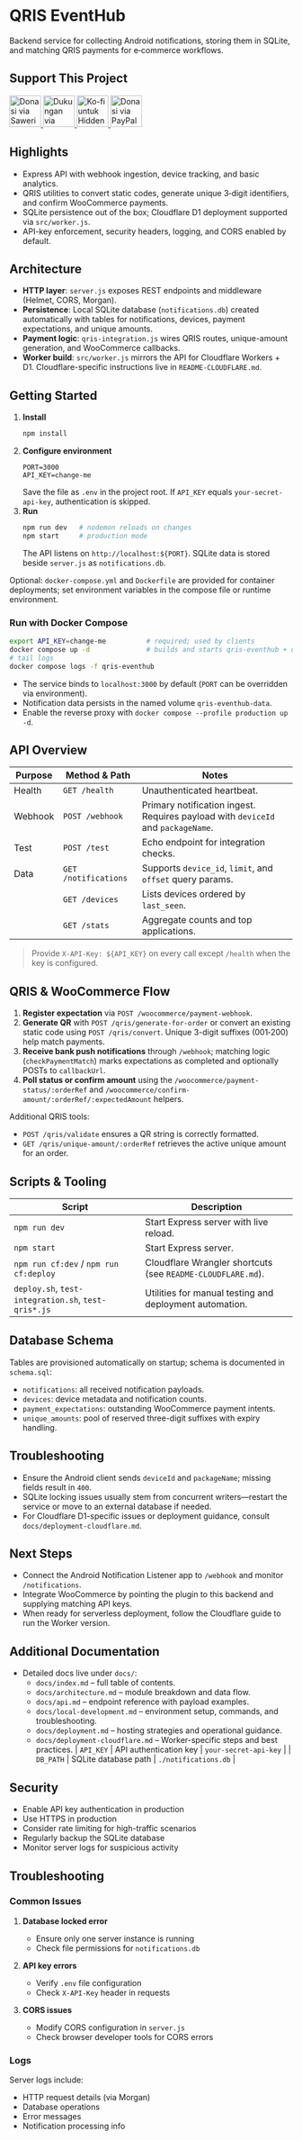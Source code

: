 # QRIS EventHub

Backend service for collecting Android notifications, storing them in SQLite, and matching QRIS payments for e‑commerce workflows.

## Support This Project

<p>
  <a href="https://saweria.co/HiddenCyber">
    <img src="https://asset.hiddencyber.online/donate-buttons/saweria.svg" alt="Donasi via Saweria" height="56">
  </a>

  <a href="https://support.hiddencyber.online">
    <img src="https://asset.hiddencyber.online/donate-buttons/qris.svg" alt="Dukungan via QRIS" height="56">
  </a>

  <a href="https://ko-fi.com/hiddencyber">
    <img src="https://asset.hiddencyber.online/donate-buttons/ko-fi.svg" alt="Ko-fi untuk HiddenCyber" height="56">
  </a>

  <a href="https://paypal.me/wimboro">
    <img src="https://asset.hiddencyber.online/donate-buttons/paypal.svg" alt="Donasi via PayPal" height="56">
  </a>
</p>

## Highlights
- Express API with webhook ingestion, device tracking, and basic analytics.
- QRIS utilities to convert static codes, generate unique 3‑digit identifiers, and confirm WooCommerce payments.
- SQLite persistence out of the box; Cloudflare D1 deployment supported via `src/worker.js`.
- API-key enforcement, security headers, logging, and CORS enabled by default.

## Architecture
- **HTTP layer**: `server.js` exposes REST endpoints and middleware (Helmet, CORS, Morgan).
- **Persistence**: Local SQLite database (`notifications.db`) created automatically with tables for notifications, devices, payment expectations, and unique amounts.
- **Payment logic**: `qris-integration.js` wires QRIS routes, unique-amount generation, and WooCommerce callbacks.
- **Worker build**: `src/worker.js` mirrors the API for Cloudflare Workers + D1. Cloudflare-specific instructions live in `README-CLOUDFLARE.md`.

## Getting Started
1. **Install**
   ```bash
   npm install
   ```
2. **Configure environment**
   ```env
   PORT=3000
   API_KEY=change-me
   ```
   Save the file as `.env` in the project root. If `API_KEY` equals `your-secret-api-key`, authentication is skipped.
3. **Run**
   ```bash
   npm run dev   # nodemon reloads on changes
   npm start     # production mode
   ```
   The API listens on `http://localhost:${PORT}`. SQLite data is stored beside `server.js` as `notifications.db`.

Optional: `docker-compose.yml` and `Dockerfile` are provided for container deployments; set environment variables in the compose file or runtime environment.

### Run with Docker Compose
```bash
export API_KEY=change-me          # required; used by clients
docker compose up -d              # builds and starts qris-eventhub + optional nginx profile
# tail logs
docker compose logs -f qris-eventhub
```
- The service binds to `localhost:3000` by default (`PORT` can be overridden via environment).
- Notification data persists in the named volume `qris-eventhub-data`.
- Enable the reverse proxy with `docker compose --profile production up -d`.

## API Overview
| Purpose | Method & Path | Notes |
|---------|---------------|-------|
| Health  | `GET /health` | Unauthenticated heartbeat. |
| Webhook | `POST /webhook` | Primary notification ingest. Requires payload with `deviceId` and `packageName`. |
| Test    | `POST /test` | Echo endpoint for integration checks. |
| Data    | `GET /notifications` | Supports `device_id`, `limit`, and `offset` query params. |
|         | `GET /devices` | Lists devices ordered by `last_seen`. |
|         | `GET /stats` | Aggregate counts and top applications. |

> Provide `X-API-Key: ${API_KEY}` on every call except `/health` when the key is configured.

## QRIS & WooCommerce Flow
1. **Register expectation** via `POST /woocommerce/payment-webhook`.
2. **Generate QR** with `POST /qris/generate-for-order` or convert an existing static code using `POST /qris/convert`. Unique 3-digit suffixes (001‑200) help match payments.
3. **Receive bank push notifications** through `/webhook`; matching logic (`checkPaymentMatch`) marks expectations as completed and optionally POSTs to `callbackUrl`.
4. **Poll status or confirm amount** using the `/woocommerce/payment-status/:orderRef` and `/woocommerce/confirm-amount/:orderRef/:expectedAmount` helpers.

Additional QRIS tools:
- `POST /qris/validate` ensures a QR string is correctly formatted.
- `GET /qris/unique-amount/:orderRef` retrieves the active unique amount for an order.

## Scripts & Tooling
| Script | Description |
|--------|-------------|
| `npm run dev` | Start Express server with live reload. |
| `npm start` | Start Express server. |
| `npm run cf:dev` / `npm run cf:deploy` | Cloudflare Wrangler shortcuts (see `README-CLOUDFLARE.md`). |
| `deploy.sh`, `test-integration.sh`, `test-qris*.js` | Utilities for manual testing and deployment automation. |

## Database Schema
Tables are provisioned automatically on startup; schema is documented in `schema.sql`:
- `notifications`: all received notification payloads.
- `devices`: device metadata and notification counts.
- `payment_expectations`: outstanding WooCommerce payment intents.
- `unique_amounts`: pool of reserved three-digit suffixes with expiry handling.

## Troubleshooting
- Ensure the Android client sends `deviceId` and `packageName`; missing fields result in `400`.
- SQLite locking issues usually stem from concurrent writers—restart the service or move to an external database if needed.
- For Cloudflare D1-specific issues or deployment guidance, consult `docs/deployment-cloudflare.md`.

## Next Steps
- Connect the Android Notification Listener app to `/webhook` and monitor `/notifications`.
- Integrate WooCommerce by pointing the plugin to this backend and supplying matching API keys.
- When ready for serverless deployment, follow the Cloudflare guide to run the Worker version.

## Additional Documentation
- Detailed docs live under `docs/`:
  - `docs/index.md` – full table of contents.
  - `docs/architecture.md` – module breakdown and data flow.
  - `docs/api.md` – endpoint reference with payload examples.
  - `docs/local-development.md` – environment setup, commands, and troubleshooting.
  - `docs/deployment.md` – hosting strategies and operational guidance.
  - `docs/deployment-cloudflare.md` – Worker-specific steps and best practices.
| `API_KEY` | API authentication key | `your-secret-api-key` |
| `DB_PATH` | SQLite database path | `./notifications.db` |

## Security

- Enable API key authentication in production
- Use HTTPS in production
- Consider rate limiting for high-traffic scenarios
- Regularly backup the SQLite database
- Monitor server logs for suspicious activity

## Troubleshooting

### Common Issues

1. **Database locked error**
   - Ensure only one server instance is running
   - Check file permissions for `notifications.db`

2. **API key errors**
   - Verify `.env` file configuration
   - Check `X-API-Key` header in requests

3. **CORS issues**
   - Modify CORS configuration in `server.js`
   - Check browser developer tools for CORS errors

### Logs

Server logs include:
- HTTP request details (via Morgan)
- Database operations
- Error messages
- Notification processing info
